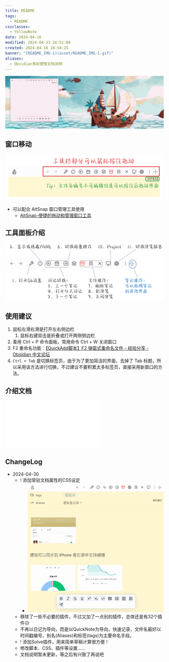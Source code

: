 ```yaml
---
title: README
tags:
  - README
cssclasses:
  - YellowNote
date: 2024-04-16
modified: 2024-04-23 16:51:00
created: 2024-04-16 18:54:25
banner: "[README_IMG-1](asset/README_IMG-1.gif)"
aliases:
  - Obsidian多彩便笺文档说明
---
```


![README_IMG-1](./asset/README_IMG-1.gif)

## 窗口移动

![README_IMG-2](./asset/README_IMG-2.png)

- 可以配合 AltSnap 窗口管理工具使用
	- [AltSnap-便捷的拖动和管理窗口工具](%20https://pkmer.cn/show/20231014160307%20)

## 工具面板介绍

![README_IMG-3](./asset/README_IMG-3.png)

## 使用建议

1. 鼠标左滑右滑是打开左右侧边栏
	1. 鼠标右键双击是折叠或打开两侧侧边栏
2. 善用 Ctrl + P 命令面板，常用命令 Ctrl + W 关闭窗口
3. F2 重命名功能：[【QuickAdd脚本】F2 弹窗式重命名文件 - 经验分享 - Obsidian 中文论坛](https://forum-zh.obsidian.md/t/topic/31983/2)
4. `Ctrl + Tab` 是切换标签页，由于为了更加简洁的界面，去掉了 Tab 标题，所以采用该方法进行切换，不过建议不要积累太多标签页，直接采用新窗口的方法。

## 介绍文档

![docs](./docs/docs.md)

## ChangeLog

- 2024-04-30
	- ! 添加常驻文档属性的CSS设定
		- ![](./asset/README_IMG-4.gif)
	- 移除了一些不必要的插件，不过又加了一点别的插件，总体还是有32个插件😥
	- 不再以日记为导向，而是以QuickNote为导向，快速记录，文件名最好以时间戳编号，别名(Aliases)和标签(tags)为主要命名手段。
	- ! 添加Solve插件，用来简单草稿计算很方便！
	- 修改脚本、CSS、插件等设置......
	- 文档说明暂未更新，等之后有兴致了再说吧